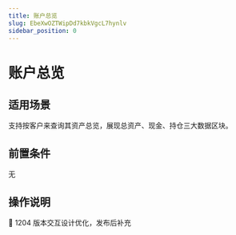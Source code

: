 ```yaml
---
title: 账户总览
slug: EbeXwOZTWipDd7kbkVgcL7hynlv
sidebar_position: 0
---
```



# 账户总览

## 适用场景

支持按客户来查询其资产总览，展现总资产、现金、持仓三大数据区块。

## 前置条件

无

## 操作说明

<div class="callout callout-bg-2 callout-border-2">
<p>📌 1204 版本交互设计优化，发布后补充</p>
</div>


